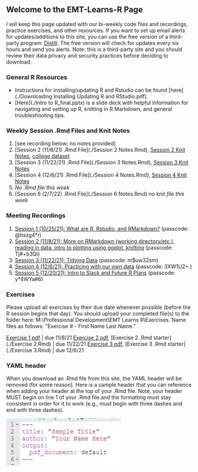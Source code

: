 ## Welcome to the EMT-Learns-R Page
I will keep this page updated with our bi-weekly code files and recordings, practice exercises, and other resources. If you want to set up email alerts for updates/additions to this site, you can use the free version of a third-party program: [Distill](https://distill.io/). The free version will check for updates every six hours and send you alerts. Note: this is a third-party site and you should review their data privacy and security practices before deciding to download.

### General R Resources
- Instructions for installing/updating R and Rstudio can be found [here](./Downloading Installing Updating R and RStudio.pdf).
- [Here](./Intro to R_final.pptx) is a slide deck with helpful information for navigating and setting up R, knitting in R Markdown, and general troubleshooting tips.

### Weekly Session .Rmd Files and Knit Notes
1. [see recording below; no notes provided]
2. [Session 2 (11/8/21) .Rmd File](./Session 2 Notes.Rmd), [Session 2 Knit Notes](./Session-2-Notes.pdf), [college dataset](./college.Rdata)
3. [Session 3 (11/22/21) .Rmd File](./Session 3 Notes.Rmd), [Session 3 Knit Notes](./Session-3-Notes.pdf)
4. [Session 4 (12/6/21) .Rmd File](./Session 4 Notes.Rmd), [Session 4 Knit Notes](./Session-4-Notes.pdf)
5. *No .Rmd file this week*
6. [Session 6 (2/7/22) .Rmd File](./Session 6 Notes.Rmd) *no knit file this week*

### Meeting Recordings
1. [Session 1 (10/25/21): What are R, Rstudio, and RMarkdown?](https://us02web.zoom.us/rec/share/ouXW6BEqyR7O7-jd6hNhmg7aoaH2LxzhAkhr4bdq_TCd6P7sRzjlKBgeHeVqYAjf.DwEPL-ZgI_1oKyyx) (passcode: @hszg4*r)
2. [Session 2 (11/8/21): More on RMarkdown (working directory/etc.), reading in data, intro to plotting using ggplot, knitting](https://us02web.zoom.us/rec/share/-MQsEJHGdqYbut-v41xFGlw5gXl9Gc2WsJOrBiihRUFDk-4SD6k0wuWUe7w7JEnc.24ZixORrfVB4ffsL) (passcode: Tj#+b3Qi) 
3. [Session 3 (11/22/21): Tidying Data](https://us02web.zoom.us/rec/share/jOARzCSWeYesgDv9jEftBuNaICYs0JX72lCh3kQbE5EE_g-brUgTPuYTi1P_y2Zn.BGEEBCyzTsbvSVqB) (passcode: m$uw32sm) 
4. [Session 4 (12/6/21): Practicing with our own data](https://us02web.zoom.us/rec/share/nih7dM77aAxH6r2NJ-q7xW5z1x3EBFMeeqT5ZMwjOvSiJd9QPr7V8_RGvf7qJyaw.0pm32a8Wf9alV_EU) (passcode: 3XW1U2+.)
5. [Session 5 (12/20/21): Intro to Slack and Future R Plans](https://us02web.zoom.us/rec/share/4F3-NMuWq8-Yrx4dlGsLS9wty_2tZLsNusPlnhDkJTxOaiDr01fHLQwA69euCKoy.KPTMKbmnbr1blsPl) (passcode: y*4WYa#6)

### Exercises
Please upload all exercises by their due date whenever possible (before the R session begins that day). You should upload your completed file(s) to the folder here: M:\Professional Development\EMT Learns R\Exercises. Name files as follows: "Exercise # - First Name Last Name." 

[Exercise 1 pdf](./Exercise-1.pdf) |  due 11/8/21 
[Exercise 2 pdf](./Exercise-2.pdf), [Exercise 2 .Rmd starter](./Exercise 2.Rmd) | due 11/22/21 
[Exercise 3 pdf](./Exercise-3.pdf), [Exercise 3 .Rmd starter](./Exercise 3.Rmd) | due 12/6/21 

### YAML header
When you download an .Rmd file from this site, the YAML header will be removed (for some reason). Here is a sample header that you can reference when adding your header at the top of your .Rmd file. Note, your header MUST begin on line 1 of your .Rmd file and the formatting must stay consistent in order for it to work (e.g., must begin with three dashes and end with three dashes).

![YAML header](./YAML_header.JPG)
